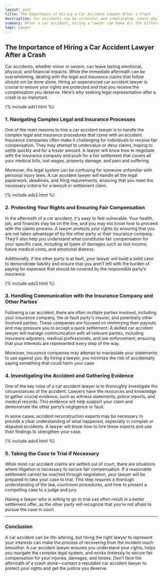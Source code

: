 ```yaml
---
layout: post
title: The Importance of Hiring a Car Accident Lawyer After a Crash
description: Car accidents can be stressful and complicated. Learn why hiring an experienced car accident lawyer is crucial for navigating the legal process and securing compensation.
summary: After a car accident, hiring a lawyer can make all the difference. This guide explains why you need a car accident lawyer to handle insurance claims, medical expenses, and legal proceedings.
tags: Lawyer
---
```


## The Importance of Hiring a Car Accident Lawyer After a Crash

Car accidents, whether minor or severe, can leave lasting emotional, physical, and financial impacts. While the immediate aftermath can be overwhelming, dealing with the legal and insurance claims that follow should not be done alone. Hiring an experienced car accident lawyer is crucial to ensure your rights are protected and that you receive the compensation you deserve. Here’s why seeking legal representation after a crash is so important.

{% include ads1.html %}

### 1. **Navigating Complex Legal and Insurance Processes**

One of the main reasons to hire a car accident lawyer is to handle the complex legal and insurance procedures that come with an accident. Insurance companies often make it challenging for individuals to receive fair compensation. They may attempt to undervalue or deny claims, hoping to settle quickly and for a lesser amount. A lawyer will know how to negotiate with the insurance company and push for a fair settlement that covers all your medical bills, lost wages, property damage, and pain and suffering.

Moreover, the legal system can be confusing for someone unfamiliar with personal injury laws. A car accident lawyer will handle all the legal paperwork, deadlines, and filing requirements, ensuring that you meet the necessary criteria for a lawsuit or settlement claim.

{% include ads2.html %}

### 2. **Protecting Your Rights and Ensuring Fair Compensation**

In the aftermath of a car accident, it's easy to feel vulnerable. Your health, job, and finances may be on the line, and you may not know how to proceed with the claims process. A lawyer protects your rights by ensuring that you are not taken advantage of by the other party or their insurance company. They’ll also help you understand what constitutes fair compensation for your specific case, including all types of damages such as lost income, future medical costs, and emotional distress.

Additionally, if the other party is at fault, your lawyer will build a solid case to demonstrate liability and ensure that you aren’t left with the burden of paying for expenses that should be covered by the responsible party’s insurance.

{% include ads3.html %}

### 3. **Handling Communication with the Insurance Company and Other Parties**

Following a car accident, there are often multiple parties involved, including your insurance company, the at-fault party's insurer, and potentially other involved parties. These companies are focused on minimizing their payouts and may pressure you to accept a quick settlement. A skilled car accident lawyer will manage communication with all relevant parties, including insurance adjusters, medical professionals, and law enforcement, ensuring that your interests are represented every step of the way.

Moreover, insurance companies may attempt to manipulate your statements to use against you. By hiring a lawyer, you minimize the risk of accidentally saying something that could harm your case.

### 4. **Investigating the Accident and Gathering Evidence**

One of the key roles of a car accident lawyer is to thoroughly investigate the circumstances of the accident. Lawyers have the resources and knowledge to gather crucial evidence, such as witness statements, police reports, and medical records. This evidence will help support your claim and demonstrate the other party’s negligence or fault.

In some cases, accident reconstruction experts may be necessary to provide a clear understanding of what happened, especially in complex or disputed accidents. A lawyer will know how to hire these experts and use their findings to strengthen your case.

{% include ads4.html %}

### 5. **Taking the Case to Trial if Necessary**

While most car accident claims are settled out of court, there are situations where litigation is necessary to secure fair compensation. If a reasonable settlement cannot be reached through negotiation, your lawyer will be prepared to take your case to trial. This step requires a thorough understanding of the law, courtroom procedures, and how to present a compelling case to a judge and jury.

Having a lawyer who is willing to go to trial can often result in a better settlement offer, as the other party will recognize that you’re not afraid to pursue the case in court.

---

### Conclusion

A car accident can be life-altering, but hiring the right lawyer to represent your interests can make the process of recovering from the incident much smoother. A car accident lawyer ensures you understand your rights, helps you navigate the complex legal system, and works tirelessly to secure fair compensation for your injuries, damages, and losses. Don't face the aftermath of a crash alone—contact a reputable car accident lawyer to protect your rights and get the justice you deserve.

